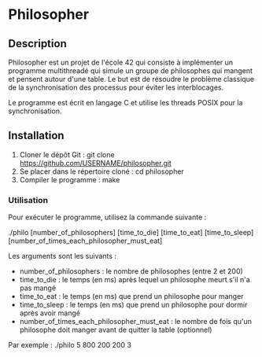 # Philosopher

## Description

Philosopher est un projet de l'école 42 qui consiste à implémenter un programme multithreadé qui simule un groupe de philosophes qui mangent et pensent autour d'une table. Le but est de résoudre le problème classique de la synchronisation des processus pour éviter les interblocages.

Le programme est écrit en langage C et utilise les threads POSIX pour la synchronisation.

## Installation

1. Cloner le dépôt Git : git clone https://github.com/USERNAME/philosopher.git
2. Se placer dans le répertoire cloné : cd philosopher
3. Compiler le programme : make

### Utilisation

Pour exécuter le programme, utilisez la commande suivante :

./philo [number_of_philosophers] [time_to_die] [time_to_eat] [time_to_sleep] [number_of_times_each_philosopher_must_eat]

Les arguments sont les suivants :

* number_of_philosophers : le nombre de philosophes (entre 2 et 200)
* time_to_die : le temps (en ms) après lequel un philosophe meurt s'il n'a pas mangé
* time_to_eat : le temps (en ms) que prend un philosophe pour manger
* time_to_sleep : le temps (en ms) que prend un philosophe pour dormir après avoir mangé
* number_of_times_each_philosopher_must_eat : le nombre de fois qu'un philosophe doit manger avant de quitter la table (optionnel)

Par exemple : ./philo 5 800 200 200 3
